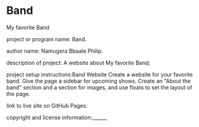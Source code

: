 # Band
My favorite Band

project or program name: Band.

author name: Namugera Bbaale Philip.

description of project: A website about My favorite Band;

project setup instructions:Band Website
Create a website for your favorite band. Give the page a sidebar for upcoming shows. Create an "About the band" section and a section for images, and use floats to set the layout of the page.

link to live site on GitHub Pages:

copyright and license information:______
